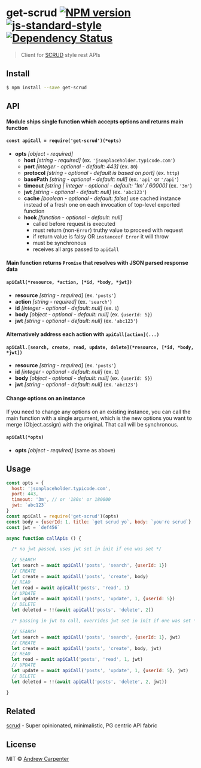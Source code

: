 # get-scrud [![NPM version](https://badge.fury.io/js/get-scrud.svg)](https://npmjs.org/package/get-scrud)   [![js-standard-style](https://img.shields.io/badge/code%20style-standard-brightgreen.svg?style=flat)](https://github.com/feross/standard)   [![Dependency Status](https://dependencyci.com/github/doesdev/get-scrud/badge)](https://dependencyci.com/github/doesdev/get-scrud)

> Client for [SCRUD](https://en.wikipedia.org/wiki/Create,_read,_update_and_delete) style rest APIs

## Install

```sh
$ npm install --save get-scrud
```

## API

#### Module ships single function which accepts options and returns main function

#### `const apiCall = require('get-scrud')(*opts)`

- **opts** *[object - required]*
  - **host** *[string - required]* (ex. `'jsonplaceholder.typicode.com'`)
  - **port** *[integer - optional - default: 443]* (ex. `80`)
  - **protocol** *[string - optional - default is based on port]* (ex. `http`)
  - **basePath** *[string - optional - default: null]* (ex. `'api'` or `'/api'`)
  - **timeout** *[string | integer - optional - default: '1m' / 60000]* (ex. `'3m'`)
  - **jwt** *[string - optional - default: null]* (ex. `'abc123'`)
  - **cache** *[boolean - optional - default: false]* use cached instance instead of a fresh one on each invocation of top-level exported function
  - **hook** *[function - optional - default: null]*
    - called before request is executed
    - must return (non-`Error`) truthy value to proceed with request
    - if return value is falsy OR `instanceof Error` it will throw
    - must be synchronous
    - receives all args passed to `apiCall`  

#### Main function returns `Promise` that resolves with JSON parsed response data

#### `apiCall(*resource, *action, [*id, *body, *jwt])`

- **resource** *[string - required]* (ex. `'posts'`)
- **action** *[string - required]* (ex. `'search'`)
- **id** *[integer - optional - default: null]* (ex. `1`)
- **body** *[object - optional - default: null]* (ex. `{userId: 5}`)
- **jwt** *[string - optional - default: null]* (ex. `'abc123'`)

#### Alternatively address each action with `apiCall[action](...)`

#### `apiCall.[search, create, read, update, delete](*resource, [*id, *body, *jwt])`

- **resource** *[string - required]* (ex. `'posts'`)
- **id** *[integer - optional - default: null]* (ex. `1`)
- **body** *[object - optional - default: null]* (ex. `{userId: 5}`)
- **jwt** *[string - optional - default: null]* (ex. `'abc123'`)

#### Change options on an instance

If you need to change any options on an existing instance, you can call the main
function with a single argument, which is the new options you want to
merge (Object.assign) with the original. That call will be synchronous.

#### `apiCall(*opts)`

- **opts** *[object - required]* (same as above)

## Usage

```js
const opts = {
  host: 'jsonplaceholder.typicode.com',
  port: 443,
  timeout: '3m', // or '180s' or 180000
  jwt: `abc123`
}
const apiCall = require('get-scrud')(opts)
const body = {userId: 1, title: `get scrud yo`, body: `you're scrud`}
const jwt = `def456`

async function callApis () {

  /* no jwt passed, uses jwt set in init if one was set */

  // SEARCH
  let search = await apiCall('posts', 'search', {userId: 1})
  // CREATE
  let create = await apiCall('posts', 'create', body)
  // READ
  let read = await apiCall('posts', 'read', 1)
  // UPDATE
  let update = await apiCall('posts', 'update', 1, {userId: 5})
  // DELETE
  let deleted = !!(await apiCall('posts', 'delete', 2))

  /* passing in jwt to call, overrides jwt set in init if one was set */

  // SEARCH
  let search = await apiCall('posts', 'search', {userId: 1}, jwt)
  // CREATE
  let create = await apiCall('posts', 'create', body, jwt)
  // READ
  let read = await apiCall('posts', 'read', 1, jwt)
  // UPDATE
  let update = await apiCall('posts', 'update', 1, {userId: 5}, jwt)
  // DELETE
  let deleted = !!(await apiCall('posts', 'delete', 2, jwt))

}
```

## Related

[scrud](https://github.com/doesdev/scrud) - Super opinionated, minimalistic, PG centric API fabric


## License

MIT © [Andrew Carpenter](https://github.com/doesdev)
